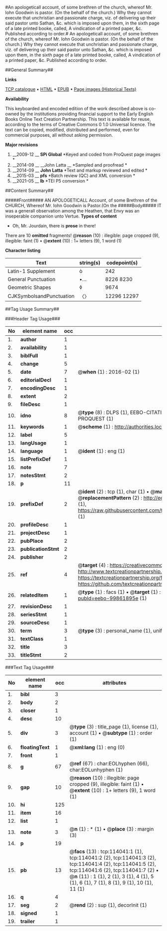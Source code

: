 #An apologeticall account, of some brethren of the church, whereof Mr. Iohn Goodwin is pastor. (On the behalf of the church.) Why they cannot execute that unchristian and passionate charge, viz. of delivering up their said pastor unto Sathan, &c. which is imposed upon them, in the sixth page of a late printed booke, called, A vindication of a printed paper, &c. Published according to order.#
An apologeticall account, of some brethren of the church, whereof Mr. Iohn Goodwin is pastor. (On the behalf of the church.) Why they cannot execute that unchristian and passionate charge, viz. of delivering up their said pastor unto Sathan, &c. which is imposed upon them, in the sixth page of a late printed booke, called, A vindication of a printed paper, &c. Published according to order.

##General Summary##

**Links**

[TCP catalogue](http://www.ota.ox.ac.uk/tcp/)  • 
[HTML](http://tei.it.ox.ac.uk/tcp/Texts-HTML/free/A93/A93393.html)  • 
[EPUB](http://tei.it.ox.ac.uk/tcp/Texts-EPUB/free/A93/A93393.epub) • 
[Page images (Historical Texts)](https://historicaltexts.jisc.ac.uk/eebo-99861895e)

**Availability**

This keyboarded and encoded edition of the work described above is co-owned by the
    institutions providing financial support to the Early English Books Online Text Creation
    Partnership. This text is available for reuse, according to the terms of  Creative Commons 0 1.0 Universal
    licence. The text can be copied, modified, distributed and performed, even for commercial
    purposes, all without asking permission.

**Major revisions**

1. __2009-12 __ __SPi Global__ *Keyed and coded from ProQuest page images *
1. __2014-09 __ __John Latta __ *Sampled and proofread *
1. __2014-09 __ __John Latta__ *Text and markup reviewed and edited *
1. __2015-03 __ __pfs__ *Batch review (QC) and XML conversion *
1. __2021-05 __ __lb__ *TEI P5 conversion *

##Content Summary##

#####Front#####
AN APOLOGETICALL Account, of some Brethren of the CHURCH, Whereof Mr. Iohn Goodwin is Pastor.(On the
#####Body#####
IT was a generall observation among the Heathen, that Envy was an inseperable companion unto Vertue.
**Types of content**

  * Oh, Mr. Jourdain, there is **prose** in there!

There are 10 **omitted** fragments! 
 @__reason__ (10) : illegible: page cropped (9), illegible: faint (1)  •  @__extent__ (10) : 1+ letters (9), 1 word (1)

**Character listing**


|Text|string(s)|codepoint(s)|
|---|---|---|
|Latin-1 Supplement|ò|242|
|General Punctuation|•…|8226 8230|
|Geometric Shapes|◊|9674|
|CJKSymbolsandPunctuation|〈〉|12296 12297|

##Tag Usage Summary##

###Header Tag Usage###

|No|element name|occ|attributes|
|---|---|---|---|
|1.|__author__|1||
|2.|__availability__|1||
|3.|__biblFull__|1||
|4.|__change__|5||
|5.|__date__|7| @__when__ (1) : 2016-02 (1)|
|6.|__editorialDecl__|1||
|7.|__encodingDesc__|1||
|8.|__extent__|2||
|9.|__fileDesc__|1||
|10.|__idno__|8| @__type__ (8) : DLPS (1), EEBO-CITATION (1), VID (1), EEBO-PROQUEST (1), STC (3), PROQUEST (1)|
|11.|__keywords__|1| @__scheme__ (1) : http://authorities.loc.gov/ (1)|
|12.|__label__|5||
|13.|__langUsage__|1||
|14.|__language__|1| @__ident__ (1) : eng (1)|
|15.|__listPrefixDef__|1||
|16.|__note__|7||
|17.|__notesStmt__|2||
|18.|__p__|11||
|19.|__prefixDef__|2| @__ident__ (2) : tcp (1), char (1)  •  @__matchPattern__ (2) : ([0-9\-]+):([0-9IVX]+) (1), (.+) (1)  •  @__replacementPattern__ (2) : http://eebo.chadwyck.com/downloadtiff?vid=$1&page=$2 (1), https://raw.githubusercontent.com/textcreationpartnership/Texts/master/tcpchars.xml#$1 (1)|
|20.|__profileDesc__|1||
|21.|__projectDesc__|1||
|22.|__pubPlace__|2||
|23.|__publicationStmt__|2||
|24.|__publisher__|2||
|25.|__ref__|4| @__target__ (4) : https://creativecommons.org/publicdomain/zero/1.0/ (1), http://www.textcreationpartnership.org/docs/. (1), https://textcreationpartnership.org/faq/#faq05 (1), https://github.com/textcreationpartnership (1)|
|26.|__relatedItem__|1| @__type__ (1) : facs (1)  •  @__target__ (1) : https://data.historicaltexts.jisc.ac.uk/view?pubId=eebo-99861895e (1)|
|27.|__revisionDesc__|1||
|28.|__seriesStmt__|1||
|29.|__sourceDesc__|1||
|30.|__term__|3| @__type__ (3) : personal_name (1), uniform_title (1), geographic_name (1)|
|31.|__textClass__|1||
|32.|__title__|3||
|33.|__titleStmt__|2||


###Text Tag Usage###

|No|element name|occ|attributes|
|---|---|---|---|
|1.|__bibl__|3||
|2.|__body__|2||
|3.|__closer__|1||
|4.|__desc__|10||
|5.|__div__|3| @__type__ (3) : title_page (1), license (1), account (1)  •  @__subtype__ (1) : order (1)|
|6.|__floatingText__|1| @__xml:lang__ (1) : eng (0)|
|7.|__front__|1||
|8.|__g__|67| @__ref__ (67) : char:EOLhyphen (66), char:EOLunhyphen (1)|
|9.|__gap__|10| @__reason__ (10) : illegible: page cropped (9), illegible: faint (1)  •  @__extent__ (10) : 1+ letters (9), 1 word (1)|
|10.|__hi__|125||
|11.|__item__|16||
|12.|__list__|1||
|13.|__note__|3| @__n__ (1) : * (1)  •  @__place__ (3) : margin (3)|
|14.|__p__|19||
|15.|__pb__|13| @__facs__ (13) : tcp:114041:1 (1), tcp:114041:2 (2), tcp:114041:3 (2), tcp:114041:4 (2), tcp:114041:5 (2), tcp:114041:6 (2), tcp:114041:7 (2)  •  @__n__ (11) : 1 (1), 2 (1), 3 (1), 4 (1), 5 (1), 6 (1), 7 (1), 8 (1), 9 (1), 10 (1), 11 (1)|
|16.|__q__|4||
|17.|__seg__|2| @__rend__ (2) : sup (1), decorInit (1)|
|18.|__signed__|1||
|19.|__trailer__|1||
